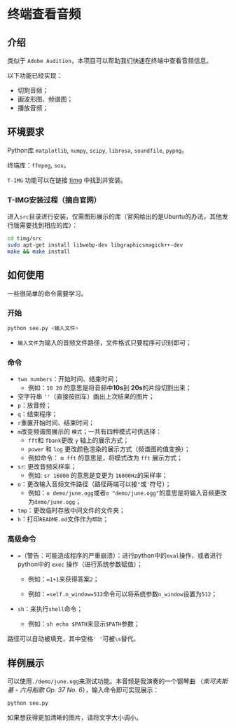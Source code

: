 # 终端查看音频

## 介绍

类似于 `Adobe Audition`，本项目可以帮助我们快速在终端中查看音频信息。 

以下功能已经实现：

* 切割音频；
* 画波形图、频谱图；
* 播放音频；

## 环境要求

Python库 `matplotlib`, `numpy`, `scipy`, `librosa`, `soundfile`, `pypng`。

终端库：`ffmpeg`, `sox`。

`T-IMG` 功能可以在链接 [timg](https://github.com/hzeller/timg/) 中找到并安装。

### T-IMG安装过程（摘自官网）

进入`src`目录进行安装，仅需图形展示的库（官网给出的是Ubuntu的办法，其他发行版需要找到相应的库）：

```bash
cd timg/src
sudo apt-get install libwebp-dev libgraphicsmagick++-dev
make && make install
```

## 如何使用

一些很简单的命令需要学习。

### 开始

```bash
python see.py <输入文件>
```

* `输入文件`为输入的音频文件路径，文件格式只要程序可识别即可；

### 命令

* `two numbers`：开始时间、结束时间；
  * 例如：`10 20` 的意思是将音频中**10s**到 **20s**的片段切割出来；
* 空字符串 `''`（直接按回车）画出上次结果的图片；
* `p`：放音频；
* `q`：结束程序；
* `r`重置开始时间、结束时间；
* `m`改变频谱图展示的 `模式`；一共有四种模式可供选择：
  * `fft`和 `fbank`更改 `y` 轴上的展示方式；
  * `power` 和 `log` 更改颜色渲染的展示方式（频谱图的值变换）；
  * 例如命令： `m fft` 的意思是，将模式改为 `fft` 展示方式；
* `sr`: 更改音频采样率；
  * 例如: `sr 16000` 的意思是变更为 `16000Hz`的采样率；
* `o`：更改输入音频文件路径（路径两端可以接`"`或`'`符号）；
  * 例如：`o demo/june.ogg`或者`o "demo/june.ogg"`的意思是将输入音频更改为`demo/june.ogg`；
* `tmp`：更改临时存放中间文件的文件夹；
* `h`：打印`README.md`文件作为`帮助`；

### 高级命令

* `=`（警告：可能造成程序的严重崩溃）：进行python中的`eval`操作，或者进行python中的 `exec` 操作（进行系统参数赋值）；
  * 例如：`=1+1`来获得答案`2`；
  
  * 例如：`=self.n_window=512`命令可以将系统参数`n_window`设置为`512`；
* `sh`：来执行`shell`命令；
  
  * 例如：`sh echo $PATH`来显示`$PATH`参数；

路径可以自动被填充，其中空格`' '`可被`\s`替代。

## 样例展示

可以使用`./demo/june.ogg`来测试功能。本音频是我演奏的一个钢琴曲 （*柴可夫斯基 - 六月船歌 Op. 37 No. 6*），输入命令即可实现展示：

```bash
python see.py
```

如果想获得更加清晰的图片，请将文字大小调小。